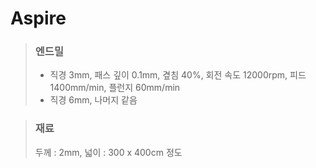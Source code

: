 # Aspire

>  ### 엔드밀
>   -   직경 3mm, 패스 깊이 0.1mm, 곂침 40%, 회전 속도 12000rpm, 피드 1400mm/min, 플런지 60mm/min
>   -   직경 6mm, 나머지 같음

>  ### 재료
>   두께 : 2mm, 넓이 : 300 x 400cm 정도 